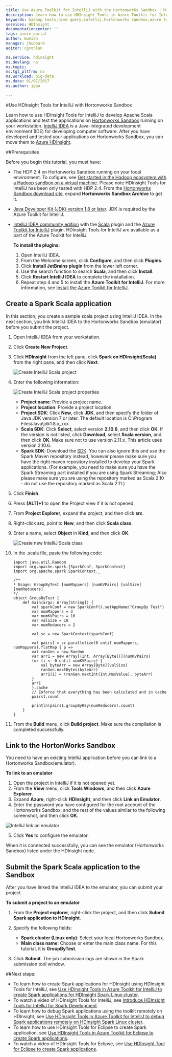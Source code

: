 ```yaml
---
title: Use Azure Toolkit for IntelliJ with the Hortonworks Sandbox | Microsoft Docs
description: Learn how to use HDInsight Tools in Azure Toolkit for IntelliJ with the Hortonworks Sandbox.
keywords: hadoop tools,hive query,intellij,hortonworks sandbox,azure toolkit for intellij
services: HDInsight
documentationcenter: ''
tags: azure-portal
author: mumian
manager: jhubbard
editor: cgronlun

ms.service: hdinsight
ms.devlang: na
ms.topic: 
ms.tgt_pltfrm: na
ms.workload: big-data
ms.date: 01/07/2017
ms.author: jgao

---
```

#Use HDInsight Tools for IntelliJ with Hortonworks Sandbox

Learn how to use HDInsight Tools for IntelliJ to develop Apache Scala applications and test the applications on [Hortonworks Sandbox](http://hortonworks.com/products/sandbox/) running on your workstation. [IntelliJ IDEA](https://www.jetbrains.com/idea/) is a Java-integrated development environment (IDE) for developing computer software. After you have developed and tested your applications on Hortonworks Sandbox, you can move them to [Azure HDInsight](hdinsight-hadoop-introduction.md).

##Prerequisites

Before you begin this tutorial, you must have:

- The HDP 2.4 on Hortonworks Sandbox running on your local environment. To cofigure, see [Get started in the Hadoop ecosystem with a Hadoop sandbox on a virtual machine](hdinsight-hadoop-emulator-get-started.md). Please note HDInsight Tools for IntelliJ has been only tested with HDP 2.4. From the [Hortonworks Sandbox download site](http://hortonworks.com/downloads/#sandbox), expand **Hortonworks Sandbox Archive** to get it.
- [Java Developer Kit (JDK) version 1.8 or later](http://www.oracle.com/technetwork/java/javase/downloads/jdk8-downloads-2133151.html). JDK is required by the Azure Toolkit for IntelliJ.
- [IntelliJ IDEA community edition](https://www.jetbrains.com/idea/download) with the [Scala](https://plugins.jetbrains.com/idea/plugin/1347-scala) plugin and the [Azure Toolkit for IntelliJ](../azure-toolkit-for-intellij.md) plugin. HDInsight Tools for IntelliJ are available as a part of the Azure Toolkit for IntelliJ. 

  **To install the plugins:**

  1. Open IntelliJ IDEA.
  2. From the Welcome screen, click **Configure**, and then click **Plugins**.
  3. Click **Install JetBrains plugin** from the lower left corner.
  4. Use the search function to search **Scala**, and then click **Install**.
  5. Click **Restart IntelliJ IDEA** to complete the installation.
  6. Repeat step 4 and 5 to install the **Azure Toolkit for IntelliJ**. For more information, see [Install the Azure Toolkit for IntelliJ](../azure-toolkit-for-intellij-installation.md).

## Create a Spark Scala application

In this section, you create a sample scala project using IntelliJ IDEA. In the next section, you link IntelliJ IDEA to the Hortonworks Sandbox (emulator) before you submit the project.

1. Open IntelliJ IDEA from your workstation.
2. Click **Create New Project**.
3. Click **HDInsight** from the left pane, click **Spark on HDInsight(Scala)** from the right pane, and then click **Next**.

    ![Create IntelliJ Scala project](./media/hdinsight-tools-for-intellij-with-hortonworks-sandbox/intellij-create-scala-project.png)
4. Enter the following information:

    ![Create IntelliJ Scala project properties](./media/hdinsight-tools-for-intellij-with-hortonworks-sandbox/intellij-create-scala-project-properties.png)

    - **Project name**: Provide a project name.
    - **Project location**: Provide a project location.
    - **Project SDK**: Click **New**, click **JDK**, and then specify the folder of Java JDK version 7 or later.  The default location is C:\Program Files\Java\jdk1.8.x_xxx.
    - **Scala SDK**: Click **Select**, select version **2.10.6**, and then click **OK**. If the version is not listed, click **Download**, select **Scala version**, and then click **OK**. Make sure not to use version 2.11.x. This article uses version 2.10.6.
    - **Spark SDK**: Download the [SDK](http://go.microsoft.com/fwlink/?LinkID=723585&clcid=0x409). You can also ignore this and use the Spark Maven repository instead, however please make sure you have the right maven repository installed to develop your Spark applications. (For example, you need to make sure you have the Spark Streaming part installed if you are using Spark Streaming; Also please make sure you are using the repository marked as Scala 2.10 - do not use the repository marked as Scala 2.11.)
5. Click **Finish**.
6. Press **[ALT]+1** to open the Project view if it is not opened.
7. From **Project Explorer**, expand the project, and then click **src**.
8. Right-click **src**, point to **New**, and then click **Scala class**.
9. Enter a name, select **Object** in **Kind**, and then click **OK**.

    ![Create new IntelliJ Scala class](./media/hdinsight-tools-for-intellij-with-hortonworks-sandbox/intellij-create-new-scala-class.png)
10. In the .scala file, paste the following code:

        import java.util.Random
        import org.apache.spark.{SparkConf, SparkContext}
        import org.apache.spark.SparkContext._

        /**
        * Usage: GroupByTest [numMappers] [numKVPairs] [valSize] [numReducers]
        */
        object GroupByTest {
            def main(args: Array[String]) {
                val sparkConf = new SparkConf().setAppName("GroupBy Test")
                var numMappers = 3
                var numKVPairs = 10
                var valSize = 10
                var numReducers = 2

                val sc = new SparkContext(sparkConf)

                val pairs1 = sc.parallelize(0 until numMappers, numMappers).flatMap { p =>
                val ranGen = new Random
                var arr1 = new Array[(Int, Array[Byte])](numKVPairs)
                for (i <- 0 until numKVPairs) {
                    val byteArr = new Array[Byte](valSize)
                    ranGen.nextBytes(byteArr)
                    arr1(i) = (ranGen.nextInt(Int.MaxValue), byteArr)
                }
                arr1
                }.cache
                // Enforce that everything has been calculated and in cache
                pairs1.count

                println(pairs1.groupByKey(numReducers).count)
            }
        }

11. From the **Build** menu, click **Build project**. Make sure the compilation is completed successfully.


## Link to the HortonWorks Sandbox

You need to have an existing IntelliJ application before you can link to a Hortonworks Sandbox(emulator).

**To link to an emulator**

1. Open the project in IntelliJ if it is not opened yet.
2. From the **View** menu, click **Tools Windows**, and then click **Azure Explorer**.
3. Expand **Azure**, right-click **HDInsight**, and then click **Link an Emulator**.
4. Enter the password you have configured for the root account of the Hortonworks Sandbox, and the rest of the values simliar to the following screenshot, and then click **OK**. 

  ![IntelliJ link an emulator](./media/hdinsight-tools-for-intellij-with-hortonworks-sandbox/intellij-link-an-emulator.png)

5. Click **Yes** to configure the emulator.

  When it is connected successfully, you can see the emulator (Hortonworks Sandbox) listed under the HDInsight node.

## Submit the Spark Scala application to the Sandbox

After you have linked the IntelliJ IDEA to the emulator, you can submit your project.

**To submit a project to an emulator**

1. From the **Project explorer**, right-click the project, and then click **Submit Spark application to HDInsight**.
2. Specify the following fields:

    - **Spark cluster (Linux only)**: Select your local Hortonworks Sandbox.
    - **Main class name**: Choose or enter the main class name.  For this tutorial, it is **GroupByTest**.
3. Click **Submit**. The job submission logs are shown in the Spark submission tool window.

##Next steps:

- To learn how to create Spark applications for HDInsight using HDInsight Tools for IntelliJ, see [Use HDInsight Tools in Azure Toolkit for IntelliJ to create Spark applications for HDInsight Spark Linux cluster](hdinsight-apache-spark-intellij-tool-plugin.md).
- To watch a video of HDInsight Tools for IntelliJ, see [Introduce HDInsight Tools for IntelliJ for Spark Development](https://mix.office.com/watch/1nqkqjt5xonza).
- To learn how to debug Spark applications using the toolkit remotely on HDInsight, see [Use HDInsight Tools in Azure Toolkit for IntelliJ to debug Spark applications remotely on HDInsight Spark Linux cluster](hdinsight-apache-spark-intellij-tool-plugin-debug-jobs-remotely.md).
- To learn how to use HDInsight Tools for Eclipse to create Spark application, see [Use HDInsight Tools in Azure Toolkit for Eclipse to create Spark applications](hdinsight-apache-spark-eclipse-tool-plugin.md).
- To watch a video of HDInsight Tools for Eclipse, see [Use HDInsight Tool for Eclipse to create Spark applications](https://mix.office.com/watch/1rau2mopb6fha).